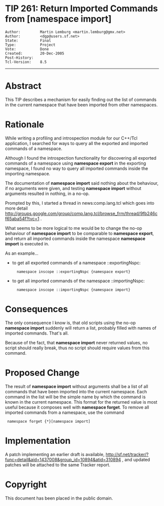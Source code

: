 # TIP 261: Return Imported Commands from [namespace import]
	Author:         Martin Lemburg <martin.lemburg@gmx.net>
	Author:         <dgp@users.sf.net>
	State:          Final
	Type:           Project
	Vote:           Done
	Created:        20-Dec-2005
	Post-History:   
	Tcl-Version:    8.5
-----

# Abstract

This TIP describes a mechanism for easily finding out the list of
commands in the current namespace that have been imported from other
namespaces.

# Rationale

While writing a profiling and introspection module for our C\+\+/Tcl
application, I searched for ways to query all the exported and
imported commands of a namespace.

Although I found the introspection functionality for discovering all
exported commands of a namespace using **namespace export** in the
exporting namespace, I found no way to query all imported commands
inside the importing namespace.

The documentation of **namespace import** said nothing about the
behaviour, if no arguments were given, and testing **namespace
import** without arguments resulted in nothing, in a no-op.

Prompted by this, I started a thread in news:comp.lang.tcl which goes
into more detail
<http://groups.google.com/group/comp.lang.tcl/browse_frm/thread/9fb246cf65aba54f?tvc=1> .

What seems to be more logical to me would be to change the no-op
behaviour of **namespace import** to be comparable to **namespace
export**, and return all imported commands inside the namespace
**namespace import** is executed in.

As an example...

 * to get all exported commands of a namespace ::exportingNspc:

		 namespace inscope ::exportingNspc {namespace export}

 * to get all imported commands of the namespace ::importingNspc:

		 namespace inscope ::importingNspc {namespace import}

# Consequences

The only consequence I know is, that old scripts using the no-op
**namespace import** suddenly will return a list, probably filled
with names of imported commands. That's all.

Because of the fact, that **namespace import** never returned
values, no script should really break, thus no script should require
values from this command.

# Proposed Change

The result of **namespace import** without arguments shall be a list
of all commands that have been imported into the current namespace.
Each command in the list will be the simple name by which the command
is known in the current namespace.  This format for the
returned value is most useful because it composes well
with **namespace forget**.  To remove all imported
commands from a namespace, use the command

	 namespace forget {*}[namespace import]

# Implementation

A patch implementing an earlier draft is available,
<http://sf.net/tracker/?func=detail&aid=1437008&group_id=10894&atid=310894> ,
and updated patches will be attached to the same Tracker report.

# Copyright

This document has been placed in the public domain.

